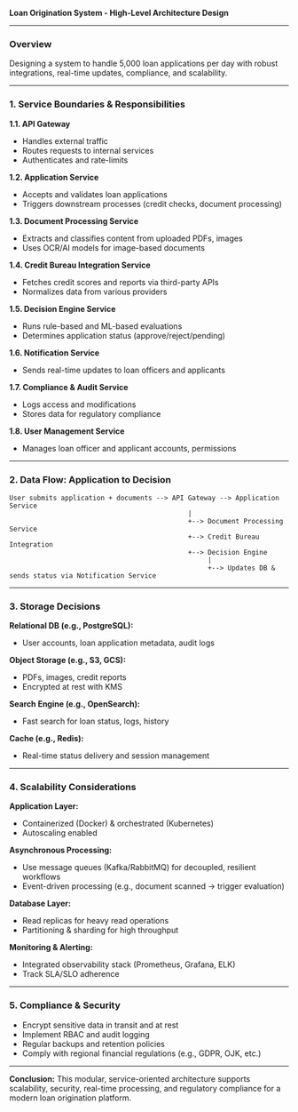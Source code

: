 **Loan Origination System - High-Level Architecture Design**

---

### Overview

Designing a system to handle 5,000 loan applications per day with robust integrations, real-time updates, compliance, and scalability.

---

### 1. **Service Boundaries & Responsibilities**

**1.1. API Gateway**

* Handles external traffic
* Routes requests to internal services
* Authenticates and rate-limits

**1.2. Application Service**

* Accepts and validates loan applications
* Triggers downstream processes (credit checks, document processing)

**1.3. Document Processing Service**

* Extracts and classifies content from uploaded PDFs, images
* Uses OCR/AI models for image-based documents

**1.4. Credit Bureau Integration Service**

* Fetches credit scores and reports via third-party APIs
* Normalizes data from various providers

**1.5. Decision Engine Service**

* Runs rule-based and ML-based evaluations
* Determines application status (approve/reject/pending)

**1.6. Notification Service**

* Sends real-time updates to loan officers and applicants

**1.7. Compliance & Audit Service**

* Logs access and modifications
* Stores data for regulatory compliance

**1.8. User Management Service**

* Manages loan officer and applicant accounts, permissions

---

### 2. **Data Flow: Application to Decision**

```
User submits application + documents --> API Gateway --> Application Service
                                             |
                                             +--> Document Processing Service
                                             +--> Credit Bureau Integration
                                             +--> Decision Engine
                                                  |
                                                  +--> Updates DB & sends status via Notification Service
```

---

### 3. **Storage Decisions**

**Relational DB (e.g., PostgreSQL):**

* User accounts, loan application metadata, audit logs

**Object Storage (e.g., S3, GCS):**

* PDFs, images, credit reports
* Encrypted at rest with KMS

**Search Engine (e.g., OpenSearch):**

* Fast search for loan status, logs, history

**Cache (e.g., Redis):**

* Real-time status delivery and session management

---

### 4. **Scalability Considerations**

**Application Layer:**

* Containerized (Docker) & orchestrated (Kubernetes)
* Autoscaling enabled

**Asynchronous Processing:**

* Use message queues (Kafka/RabbitMQ) for decoupled, resilient workflows
* Event-driven processing (e.g., document scanned -> trigger evaluation)

**Database Layer:**

* Read replicas for heavy read operations
* Partitioning & sharding for high throughput

**Monitoring & Alerting:**

* Integrated observability stack (Prometheus, Grafana, ELK)
* Track SLA/SLO adherence

---

### 5. **Compliance & Security**

* Encrypt sensitive data in transit and at rest
* Implement RBAC and audit logging
* Regular backups and retention policies
* Comply with regional financial regulations (e.g., GDPR, OJK, etc.)

---

**Conclusion:**
This modular, service-oriented architecture supports scalability, security, real-time processing, and regulatory compliance for a modern loan origination platform.
